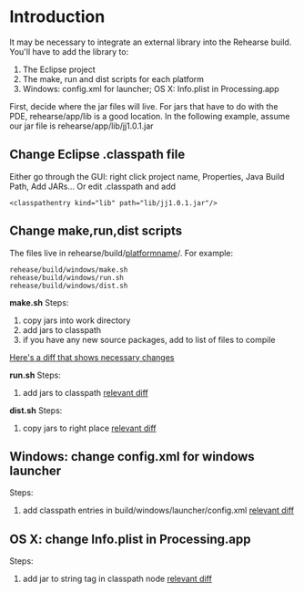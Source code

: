 # Introduction #
It may be necessary to integrate an external library into the Rehearse build. You'll have to add the library to:
  1. The Eclipse project
  1. The make, run and dist scripts for each platform
  1. Windows: config.xml for launcher; OS X: Info.plist in Processing.app

First, decide where the jar files will live. For jars that have to do with the PDE, rehearse/app/lib is a good location. In the following example, assume our jar file is rehearse/app/lib/jj1.0.1.jar

## Change Eclipse .classpath file ##
Either go through the GUI: right click project name, Properties, Java Build Path, Add JARs...
Or edit .classpath and add
```
<classpathentry kind="lib" path="lib/jj1.0.1.jar"/>
```

## Change make,run,dist scripts ##
The files live in rehearse/build/[platformname](platformname.md)/.
For example:
```
rehease/build/windows/make.sh
rehease/build/windows/run.sh
rehease/build/windows/dist.sh
```

**make.sh**
Steps:
  1. copy jars into work directory
  1. add jars to classpath
  1. if you have any new source packages, add to list of files to compile

[Here's a diff that shows necessary changes](http://code.google.com/p/rehearse/source/diff?spec=svn92&r=87&format=side&path=/rehearse-processing/trunk/build/windows/make.sh&old_path=/rehearse-processing/trunk/build/windows/make.sh&old=52)

**run.sh**
Steps:
  1. add jars to classpath
[relevant diff](http://code.google.com/p/rehearse/source/diff?spec=svn92&r=91&format=side&path=/rehearse-processing/trunk/build/windows/run.sh&old_path=/rehearse-processing/trunk/build/windows/run.sh&old=52)

**dist.sh**
Steps:
  1. copy jars to right place
[relevant diff](http://code.google.com/p/rehearse/source/diff?path=/rehearse-processing/trunk/build/windows/dist.sh&format=side&r=88)

## Windows: change config.xml for windows launcher ##
Steps:
  1. add classpath entries in build/windows/launcher/config.xml
[relevant diff](http://code.google.com/p/rehearse/source/diff?spec=svn92&r=92&format=side&path=/rehearse-processing/trunk/build/windows/launcher/config.xml)

## OS X: change Info.plist in Processing.app ##
Steps:
  1. add jar to string tag in classpath node
[relevant diff](http://code.google.com/p/rehearse/source/diff?spec=svn98&r=98&format=side&path=/rehearse-processing/trunk/build/macosx/dist/Processing.app/Contents/Info.plist)